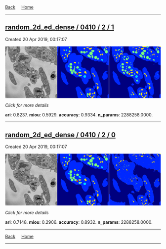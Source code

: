 
[Back](..)&nbsp;&nbsp;&nbsp;&nbsp;&nbsp;[Home](https://leapmanlab.github.io/snapshots)

---

<div class="summary"><a href="1"><h2>random_2d_ed_dense / 0410 / 2 / 1</h2></a><p>Created 20 Apr 2019, 00:17:07
</p><a href="1"><img src="1/media/summary.png" align="center"></a><p>
<i>Click for more details</i>
</p></div>

**ari**: 0.8237. **miou**: 0.5929. **accuracy**: 0.9334. **n_params**: 2288258.0000. 

---

<div class="summary"><a href="0"><h2>random_2d_ed_dense / 0410 / 2 / 0</h2></a><p>Created 20 Apr 2019, 00:17:07
</p><a href="0"><img src="0/media/summary.png" align="center"></a><p>
<i>Click for more details</i>
</p></div>

**ari**: 0.7148. **miou**: 0.2906. **accuracy**: 0.8932. **n_params**: 2288258.0000. 

---

[Back](..)&nbsp;&nbsp;&nbsp;&nbsp;&nbsp;[Home](https://leapmanlab.github.io/snapshots)

---